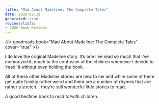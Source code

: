 ```yaml
---
title: "Mad About Madeline: The Complete Tales"
date: 2020-02-10
generated: true
reviews/lists:
- 2020 Book Reviews
---
```

{{< goodreads book="Mad About Madeline: The Complete Tales" cover="true" >}}

I do love the original Madeline story. It’s one I’ve read so much that I’ve memorized it, much to the confusion of the children whenever I decide to ‘read’ it without even holding the book.  

All of these other Madeline stories are new to me and while some of them get quite frankly rather weird and there are a number of rhymes that are rather a stretch... they’re still wonderful little stories to read.  

<!--more-->

A good bedtime book to read to/with children.


